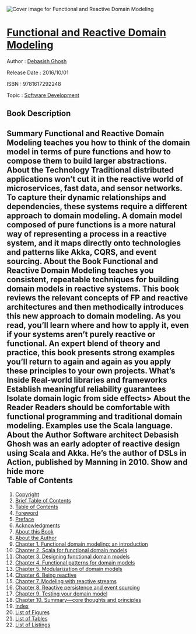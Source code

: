 ![Cover image for Functional and Reactive Domain Modeling](https://imgdetail.ebookreading.net/cover/cover/software_development/EB9781617292248.jpg)

[Functional and Reactive Domain Modeling](https://ebookreading.net/view/book/Functional+and+Reactive+Domain+Modeling-EB9781617292248_1.html "Functional and Reactive Domain Modeling")
====================================================================================================================

Author : [Debasish Ghosh](https://ebookreading.net/search/author/Debasish+Ghosh)

Release Date : 2016/10/01

ISBN : 9781617292248

Topic : [Software Development](https://ebookreading.net/search/category/software-development)

Book Description
-----------------

 Summary
Functional and Reactive Domain Modeling teaches you how to think of the domain model in terms of pure functions and how to compose them to build larger abstractions.
About the Technology
Traditional distributed applications won’t cut it in the reactive world of microservices, fast data, and sensor networks. To capture their dynamic relationships and dependencies, these systems require a different approach to domain modeling. A domain model composed of pure functions is a more natural way of representing a process in a reactive system, and it maps directly onto technologies and patterns like Akka, CQRS, and event sourcing.
About the Book
Functional and Reactive Domain Modeling teaches you consistent, repeatable techniques for building domain models in reactive systems. This book reviews the relevant concepts of FP and reactive architectures and then methodically introduces this new approach to domain modeling. As you read, you’ll learn where and how to apply it, even if your systems aren’t purely reactive or functional. An expert blend of theory and practice, this book presents strong examples you’ll return to again and again as you apply these principles to your own projects.
What’s Inside
Real-world libraries and frameworks
Establish meaningful reliability guarantees
Isolate domain logic from side effects&gt;
About the Reader
Readers should be comfortable with functional programming and traditional domain modeling. Examples use the Scala language.
About the Author
Software architect Debasish Ghosh was an early adopter of reactive design using Scala and Akka. He’s the author of DSLs in Action, published by Manning in 2010.
        Show and hide more                
Table of Contents
-----------------

1. [Copyright](https://ebookreading.net/view/book/Functional+and+Reactive+Domain+Modeling-EB9781617292248_3.html)
1. [Brief Table of Contents](https://ebookreading.net/view/book/Functional+and+Reactive+Domain+Modeling-EB9781617292248_4.html)
1. [Table of Contents](https://ebookreading.net/view/book/Functional+and+Reactive+Domain+Modeling-EB9781617292248_5.html)
1. [Foreword](https://ebookreading.net/view/book/Functional+and+Reactive+Domain+Modeling-EB9781617292248_6.html)
1. [Preface](https://ebookreading.net/view/book/Functional+and+Reactive+Domain+Modeling-EB9781617292248_7.html)
1. [Acknowledgments](https://ebookreading.net/view/book/Functional+and+Reactive+Domain+Modeling-EB9781617292248_8.html)
1. [About this Book](https://ebookreading.net/view/book/Functional+and+Reactive+Domain+Modeling-EB9781617292248_9.html)
1. [About the Author](https://ebookreading.net/view/book/Functional+and+Reactive+Domain+Modeling-EB9781617292248_10.html)
1. [Chapter 1. Functional domain modeling: an introduction](https://ebookreading.net/view/book/Functional+and+Reactive+Domain+Modeling-EB9781617292248_11.html)
1. [Chapter 2. Scala for functional domain models](https://ebookreading.net/view/book/Functional+and+Reactive+Domain+Modeling-EB9781617292248_12.html)
1. [Chapter 3. Designing functional domain models](https://ebookreading.net/view/book/Functional+and+Reactive+Domain+Modeling-EB9781617292248_13.html)
1. [Chapter 4. Functional patterns for domain models](https://ebookreading.net/view/book/Functional+and+Reactive+Domain+Modeling-EB9781617292248_14.html)
1. [Chapter 5. Modularization of domain models](https://ebookreading.net/view/book/Functional+and+Reactive+Domain+Modeling-EB9781617292248_15.html)
1. [Chapter 6. Being reactive](https://ebookreading.net/view/book/Functional+and+Reactive+Domain+Modeling-EB9781617292248_16.html)
1. [Chapter 7. Modeling with reactive streams](https://ebookreading.net/view/book/Functional+and+Reactive+Domain+Modeling-EB9781617292248_17.html)
1. [Chapter 8. Reactive persistence and event sourcing](https://ebookreading.net/view/book/Functional+and+Reactive+Domain+Modeling-EB9781617292248_18.html)
1. [Chapter 9. Testing your domain model](https://ebookreading.net/view/book/Functional+and+Reactive+Domain+Modeling-EB9781617292248_19.html)
1. [Chapter 10. Summary—core thoughts and principles](https://ebookreading.net/view/book/Functional+and+Reactive+Domain+Modeling-EB9781617292248_20.html)
1. [Index](https://ebookreading.net/view/book/Functional+and+Reactive+Domain+Modeling-EB9781617292248_21.html)
1. [List of Figures](https://ebookreading.net/view/book/Functional+and+Reactive+Domain+Modeling-EB9781617292248_22.html)
1. [List of Tables](https://ebookreading.net/view/book/Functional+and+Reactive+Domain+Modeling-EB9781617292248_23.html)
1. [List of Listings](https://ebookreading.net/view/book/Functional+and+Reactive+Domain+Modeling-EB9781617292248_24.html)
